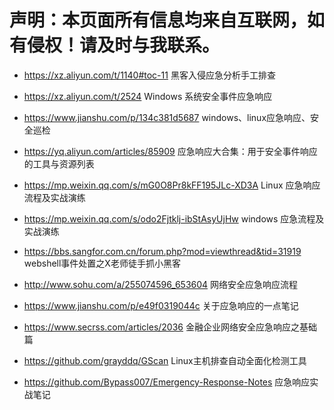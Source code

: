 # 声明：本页面所有信息均来自互联网，如有侵权！请及时与我联系。

- https://xz.aliyun.com/t/1140#toc-11  黑客入侵应急分析手工排查

- https://xz.aliyun.com/t/2524  Windows 系统安全事件应急响应

- https://www.jianshu.com/p/134c381d5687  windows、linux应急响应、安全巡检

- https://yq.aliyun.com/articles/85909   应急响应大合集：用于安全事件响应的工具与资源列表

- https://mp.weixin.qq.com/s/mG0O8Pr8kFF195JLc-XD3A  Linux 应急响应流程及实战演练     

- https://mp.weixin.qq.com/s/odo2Fjtklj-ibStAsyUjHw  windows 应急流程及实战演练    

- https://bbs.sangfor.com.cn/forum.php?mod=viewthread&tid=31919  webshell事件处置之X老师徒手抓小黑客    

- http://www.sohu.com/a/255074596_653604  网络安全应急响应流程

- https://www.jianshu.com/p/e49f0319044c   关于应急响应的一点笔记

- https://www.secrss.com/articles/2036  金融企业网络安全应急响应之基础篇

- https://github.com/grayddq/GScan  Linux主机排查自动全面化检测工具

- https://github.com/Bypass007/Emergency-Response-Notes 应急响应实战笔记
